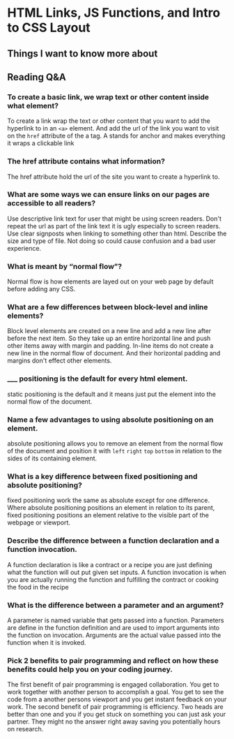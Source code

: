 # HTML Links, JS Functions, and Intro to CSS Layout

## Things I want to know more about

## Reading Q&A

### To create a basic link, we wrap text or other content inside what element?

To create a link wrap the text or other content that you want to add the hyperlink to in an `<a>` element. And add the url of the link you want to visit on the `href` attribute of the a tag. A stands for anchor and makes everything it wraps a clickable link

### The href attribute contains what information?

The href attribute hold the url of the site you want to create a hyperlink to.

### What are some ways we can ensure links on our pages are accessible to all readers?

Use descriptive link text for user that might be using screen readers. Don't repeat the url as part of the link text it is ugly especially to screen readers. Use clear signposts when linking to something other than html. Describe the size and type of file. Not doing so could cause confusion and a bad user experience.

### What is meant by “normal flow”?

Normal flow is how elements are layed out on your web page by default before adding any CSS.

### What are a few differences between block-level and inline elements?

Block level elements are created on a new line and add a new line after before the next item. So they take up an entire horizontal line and push other items away with margin and padding. In-line items do not create a new line in the normal flow of document. And their horizontal padding and margins don't effect other elements.

### ___ positioning is the default for every html element.

static positioning is the default and it means just put the element into the normal flow of the document.

### Name a few advantages to using absolute positioning on an element.

absolute positioning allows you to remove an element from the normal flow of the document and position it with `left` `right` `top` `bottom` in relation to the sides of its containing element.

### What is a key difference between fixed positioning and absolute positioning?

fixed positioning work the same as absolute except for one difference. Where absolute positioning positions an element in relation to its parent, fixed positioning positions an element relative to the visible part of the webpage or viewport. 

### Describe the difference between a function declaration and a function invocation.

A function declaration is like a contract or a recipe you are just defining what the function will out put given set inputs. A function invocation is when you are actually running the function and fulfilling the contract or cooking the food in the recipe

### What is the difference between a parameter and an argument?

A parameter is named variable that gets passed into a function. Parameters are define in the function definition and are used to import arguments into the function on invocation. Arguments are the actual value passed into the function when it is invoked.

### Pick 2 benefits to pair programming and reflect on how these benefits could help you on your coding journey.

The first benefit of pair programming is engaged collaboration. You get to work together with another person to accomplish a goal. You get to see the code from a another persons viewport and you get instant feedback on your work. The second benefit of pair programming is efficiency. Two heads are better than one and you if you get stuck on something you can just ask your partner. They might no the answer right away saving you potentially hours on research.